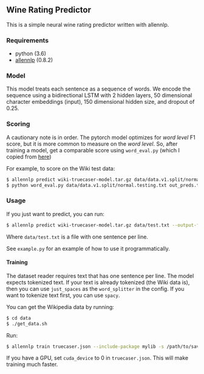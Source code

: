 ## Wine Rating Predictor

This is a simple neural wine rating predictor written with allennlp.

### Requirements

* python (3.6)
* [allennlp](https://github.com/allenai/allennlp/) (0.8.2)

### Model
This model treats each sentence as a sequence of words. We encode the sequence using a bidirectional LSTM with 2 hidden layers, 50 dimensional character embeddings (input), 150 dimensional hidden size, and dropout of 0.25.

### Scoring
A cautionary note is in order. The pytorch model optimizes for _word level_ F1 score, but it is more common to measure
on the _word level_. So, after training a model, get a comparable score using `word_eval.py` (which I copied from [here](https://gitlab.com/raymondhs/char-rnn-truecase/blob/master/word_eval.py))

For example, to score on the Wiki test data:

```bash
$ allennlp predict wiki-truecaser-model.tar.gz data/data.v1.split/normal.testing.txt --use-dataset-reader --output-file out_preds.txt --include-package mylib --predictor truecaser-predictor
$ python word_eval.py data/data.v1.split/normal.testing.txt out_preds.txt
```

### Usage

If you just want to predict, you can run:
```bash
$ allennlp predict wiki-truecaser-model.tar.gz data/test.txt --output-file test-out.txt --include-package mylib --use-dataset-reader --predictor truecaser-predictor
```

Where `data/test.txt` is a file with one sentence per line.

See `example.py` for an example of how to use it programmatically.


#### Training
The dataset reader requires text that has one sentence per line. The model expects tokenized text. If your text is already tokenized
(the Wiki data is), then you can use `just_spaces` as the `word_splitter` in the config. If you want to tokenize text first,
you can use `spacy`.

You can get the Wikipedia data by running:
```bash
$ cd data
$ ./get_data.sh
```

Run:
```bash
$ allennlp train truecaser.json --include-package mylib -s /path/to/save/model/
```

If you have a GPU, set `cuda_device` to 0 in `truecaser.json`. This will make training much faster.
